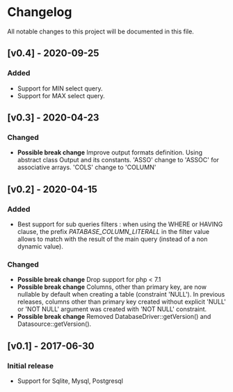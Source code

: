 # Changelog
All notable changes to this project will be documented in this file.


## [v0.4] - 2020-09-25

### Added
- Support for MIN select query.
- Support for MAX select query.

## [v0.3] - 2020-04-23

### Changed
- **Possible break change** Improve output formats definition. Using abstract class Output and its constants. 'ASSO' change to 'ASSOC' for associative arrays. 'COLS' change to 'COLUMN'  

## [v0.2] - 2020-04-15

### Added
- Best support for sub queries filters : when using the WHERE or HAVING clause, the prefix _PATABASE_COLUMN_LITERALL_ in the filter value allows to match with the result of the main query (instead of a non dynamic value). 

### Changed
- **Possible break change** Drop support for php < 7.1
- **Possible break change** Columns, other than primary key,  are now nullable by default when creating a table (constraint 'NULL'). In previous releases, columns other than primary key created without explicit 'NULL' or 'NOT NULL' argument was created with 'NOT NULL' constraint. 
- **Possible break change** Removed DatabaseDriver::getVersion() and Datasource::getVersion().


## [v0.1] - 2017-06-30

### Initial release
- Support for Sqlite, Mysql, Postgresql
